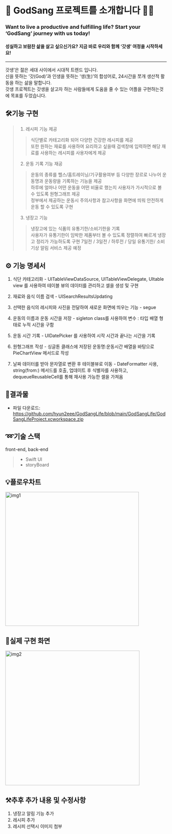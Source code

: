 🏃 GodSang 프로젝트를 소개합니다 🏃‍♂️
==================================

### Want to live a productive and fulfilling life?    Start your ‘GodSang’ journey with us today!
#### 성실하고 보람찬 삶을 살고 싶으신가요? 지금 바로 우리와 함께 ‘갓생’ 여정을 시작하세요!
---------------------------------

갓생’은 젊은 세대 사이에서 시대적 트렌드 입니다.   
신을 뜻하는 ‘갓(God)’과 인생을 뜻하는 ‘생(生)’의 합성어로, 24시간을 쪼개 생산적 활동을 하는 삶을 말합니다.   
갓생 프로젝트는 갓생을 살고자 하는 사람들에게 도움을 줄 수 있는 어플을 구현하는것에 목표를 두었습니다.     

## 🛠️기능 구현

> 1. 레시피 기능 제공    
>   > 식단별로 카테고리화 되어 다양한 건강한 레시피를 제공   
또한 원하는 재료를 사용하여 요리하고 싶을때 검색창에 입력하면 해당 재료를 사용하는 레시피를 사용자에게 제공  
> 2. 운동 기록 기능 재공
>   > 운동의 종류를 헬스/홈트레이닝/기구활용여부 등 다양한 장르로 나누어 운동명과 운동량을 기록하는 기능을 제공     
하루에 얼마나 어떤 운동을 어떤 비율로 했는지 사용자가 가시적으로 볼 수 있도록 원형그래프 제공   
정부에서 제공하는 운동시 주의사항과 참고사항을 화면에 띄워 안전하게 운동 할 수 있도록 구현
> 3. 냉장고 기능
>   > 냉장고에 있는 식품의 유통기한/소비기한을 기록   
사용자가 유통기한이 임박한 제품부터 볼 수 있도록 정렬하여 빠르게 냉장고 정리가 가능하도록 구현   7일전 / 3일전 / 하루전 / 당일 유통기한/ 소비기상 알림 서비스 제공 예정

## ⚙️ 기능 명세서

1. 식단 카테고리화 - UITableViewDataSource, UITableViewDelegate, UItable view 를 사용하여 테이블 뷰의 데이터를 관리하고 셀을 생성 및 구현

2. 재료와 음식 이름 검색 - UISearchResultsUpdating

3. 선택한 음식의 레시피와 사진을 전달하여 새로운 화면에 띄우는 기능 - segue

4. 운동의 이름과 운동 시간을 저장 - sigleton class를 사용하여 변수 : 타입 배열 형태로 누적 시간을 구함

5. 운동 시간 기록 - UIDatePicker 를 사용하여 시작 시간과 끝나는 시간을 기록

6. 원형그래프 작성 - 싱글톤 클래스에 저장된 운동명:운동시간 배열을 바탕으로 PieChartView 메서드로 작성

7. 날짜 데이터를 받아 문자열로 변환 후 테이블뷰로 이동 - DateFormatter 사용, string(from:) 메서드를 호출, 업데이트 후 식별자를 사용하고, dequeueReusableCell를 통해 재사용 가능한 셀을 가져옴

## 📱결과물
 * 파일 다운로드: <https://github.com/hyun2eee/GodSangLife/blob/main/GodSangLife/GodSangLifeProject.xcworkspace.zip>

## ➿기술 스택
front-end, back-end
> * Swift UI
> * storyBoard

## 💡플로우차트
<img width="417" alt="img1" src="https://github.com/user-attachments/assets/8477b4e4-612f-4dec-82f2-f172121a8e15">

## 🔌실제 구현 화면
<img width="419" alt="img2" src="https://github.com/user-attachments/assets/6c1c0537-424b-44a8-85f5-88f50cf38762">

## ⚒️추후 추가 내용 및 수정사항

1. 냉장고 알림 기능 추가
2. 레시피 추가
3. 레시피 선택시 이미지 첨부